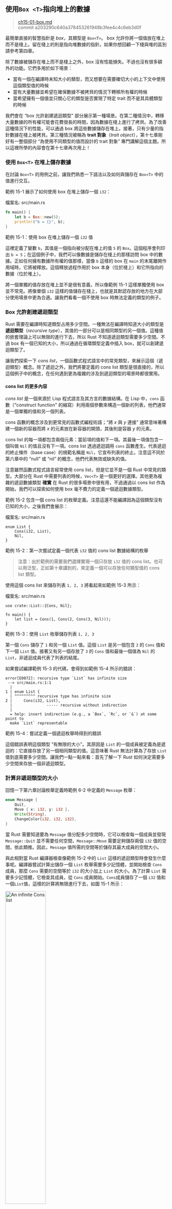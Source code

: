 ## 使用`Box <T>`指向堆上的數據

> [ch15-01-box.md](https://github.com/rust-lang/book/blob/master/src/ch15-01-box.md) <br>
> commit a203290c640a378453261948b3fee4c4c6eb3d0f

最簡單直接的智慧指針是 _box_，其類型是 `Box<T>`。 box 允許你將一個值放在堆上而不是棧上。留在棧上的則是指向堆數據的指針。如果你想回顧一下棧與堆的區別請參考第四章。

除了數據被儲存在堆上而不是棧上之外，box 沒有性能損失。不過也沒有很多額外的功能。它們多用於如下場景：

- 當有一個在編譯時未知大小的類型，而又想要在需要確切大小的上下文中使用這個類型值的時候
- 當有大量數據並希望在確保數據不被拷貝的情況下轉移所有權的時候
- 當希望擁有一個值並只關心它的類型是否實現了特定 trait 而不是其具體類型的時候

我們會在 “box 允許創建遞迴類型” 部分展示第一種場景。在第二種情況中，轉移大量數據的所有權可能會花費很長的時間，因為數據在棧上進行了拷貝。為了改善這種情況下的性能，可以通過 box 將這些數據儲存在堆上。接著，只有少量的指針數據在棧上被拷貝。第三種情況被稱為 **trait 對象**（_trait object_），第十七章剛好有一整個部分 “為使用不同類型的值而設計的 trait 對象” 專門講解這個主題。所以這裡所學的內容會在第十七章再次用上！

### 使用 `Box<T>` 在堆上儲存數據

在討論 `Box<T>` 的用例之前，讓我們熟悉一下語法以及如何與儲存在 `Box<T>` 中的值進行交互。

範例 15-1 展示了如何使用 box 在堆上儲存一個 `i32`：

<span class="filename">檔案名: src/main.rs</span>

```rust
fn main() {
    let b = Box::new(5);
    println!("b = {}", b);
}
```

<span class="caption">範例 15-1：使用 box 在堆上儲存一個 `i32` 值</span>

這裡定義了變數 `b`，其值是一個指向被分配在堆上的值 `5` 的 `Box`。這個程序會列印出 `b = 5`；在這個例子中，我們可以像數據是儲存在棧上的那樣訪問 box 中的數據。正如任何擁有數據所有權的值那樣，當像 `b` 這樣的 box 在 `main` 的末尾離開作用域時，它將被釋放。這個釋放過程作用於 box 本身（位於棧上）和它所指向的數據（位於堆上）。

將一個單獨的值存放在堆上並不是很有意義，所以像範例 15-1 這樣單獨使用 box 並不常見。將像單個 `i32` 這樣的值儲存在棧上，也就是其默認存放的地方在大部分使用場景中更為合適。讓我們看看一個不使用 box 時無法定義的類型的例子。

### Box 允許創建遞迴類型

Rust 需要在編譯時知道類型占用多少空間。一種無法在編譯時知道大小的類型是 **遞迴類型**（_recursive type_），其值的一部分可以是相同類型的另一個值。這種值的嵌套理論上可以無限的進行下去，所以 Rust 不知道遞迴類型需要多少空間。不過 box 有一個已知的大小，所以通過在循環類型定義中插入 box，就可以創建遞迴類型了。

讓我們探索一下 _cons list_，一個函數式程式語言中的常見類型，來展示這個（遞迴類型）概念。除了遞迴之外，我們將要定義的 cons list 類型是很直接的，所以這個例子中的概念，在任何遇到更為複雜的涉及到遞迴類型的場景時都很實用。

#### cons list 的更多內容

_cons list_ 是一個來源於 Lisp 程式語言及其方言的數據結構。在 Lisp 中，`cons` 函數（“construct function" 的縮寫）利用兩個參數來構造一個新的列表，他們通常是一個單獨的值和另一個列表。

cons 函數的概念涉及到更常見的函數式編程術語；“將 _x_ 與 _y_ 連接” 通常意味著構建一個新的容器而將 _x_ 的元素放在新容器的開頭，其後則是容器 _y_ 的元素。

cons list 的每一項都包含兩個元素：當前項的值和下一項。其最後一項值包含一個叫做 `Nil` 的值且沒有下一項。cons list 透過遞迴調用 `cons` 函數產生。代表遞迴的終止條件（base case）的規範名稱是 `Nil`，它宣布列表的終止。注意這不同於第六章中的 “null” 或 “nil” 的概念，他們代表無效或缺失的值。

注意雖然函數式程式語言經常使用 cons list，但是它並不是一個 Rust 中常見的類型。大部分在 Rust 中需要列表的時候，`Vec<T>` 是一個更好的選擇。其他更為複雜的遞迴數據類型 **確實** 在 Rust 的很多場景中很有用，不過通過以 cons list 作為開始，我們可以探索如何使用 box 毫不費力的定義一個遞迴數據類型。

範例 15-2 包含一個 cons list 的枚舉定義。注意這還不能編譯因為這個類型沒有已知的大小，之後我們會展示：

<span class="filename">檔案名: src/main.rs</span>

```rust,ignore,does_not_compile
enum List {
    Cons(i32, List),
    Nil,
}
```

<span class="caption">範例 15-2：第一次嘗試定義一個代表 `i32` 值的 cons list 數據結構的枚舉</span>

> 注意：出於範例的需要我們選擇實現一個只存放 `i32` 值的 cons list。也可以用泛型，正如第十章講到的，來定義一個可以存放任何類型值的 cons list 類型。

使用這個 cons list 來儲存列表 `1, 2, 3` 將看起來如範例 15-3 所示：

<span class="filename">檔案名: src/main.rs</span>

```rust,ignore
use crate::List::{Cons, Nil};

fn main() {
    let list = Cons(1, Cons(2, Cons(3, Nil)));
}
```

<span class="caption">範例 15-3：使用 `List` 枚舉儲存列表 `1, 2, 3`</span>

第一個 `Cons` 儲存了 `1` 和另一個 `List` 值。這個 `List` 是另一個包含 `2` 的 `Cons` 值和下一個 `List` 值。接著又有另一個存放了 `3` 的 `Cons` 值和最後一個值為 `Nil` 的 `List`，非遞迴成員代表了列表的結尾。

如果嘗試編譯範例 15-3 的代碼，會得到如範例 15-4 所示的錯誤：

```text
error[E0072]: recursive type `List` has infinite size
 --> src/main.rs:1:1
  |
1 | enum List {
  | ^^^^^^^^^ recursive type has infinite size
2 |     Cons(i32, List),
  |               ----- recursive without indirection
  |
  = help: insert indirection (e.g., a `Box`, `Rc`, or `&`) at some point to
  make `List` representable
```

<span class="caption">範例 15-4：嘗試定義一個遞迴枚舉時得到的錯誤</span>

這個錯誤表明這個類型 “有無限的大小”。其原因是 `List` 的一個成員被定義為是遞迴的：它直接存放了另一個相同類型的值。這意味著 Rust 無法計算為了存放 `List` 值到底需要多少空間。讓我們一點一點來看：首先了解一下 Rust 如何決定需要多少空間來存放一個非遞迴類型。

### 計算非遞迴類型的大小

回憶一下第六章討論枚舉定義時範例 6-2 中定義的 `Message` 枚舉：

```rust
enum Message {
    Quit,
    Move { x: i32, y: i32 },
    Write(String),
    ChangeColor(i32, i32, i32),
}
```

當 Rust 需要知道要為 `Message` 值分配多少空間時，它可以檢查每一個成員並發現 `Message::Quit` 並不需要任何空間，`Message::Move` 需要足夠儲存兩個 `i32` 值的空間，依此類推。因此，`Message` 值所需的空間等於儲存其最大成員的空間大小。

與此相對當 Rust 編譯器檢查像範例 15-2 中的 `List` 這樣的遞迴類型時會發生什麼事呢。編譯器嘗試計算出儲存一個 `List` 枚舉需要多少記憶體，並開始檢查 `Cons` 成員，那麼 `Cons` 需要的空間等於 `i32` 的大小加上 `List` 的大小。為了計算 `List` 需要多少記憶體，它檢查其成員，從 `Cons` 成員開始。`Cons`成員儲存了一個 `i32` 值和一個`List`值，這樣的計算將無限進行下去，如圖 15-1 所示：

<img alt="An infinite Cons list" src="img/trpl15-01.svg" class="center" style="width: 50%;" />

<span class="caption">圖 15-1：一個包含無限個 `Cons` 成員的無限 `List`</span>

### 使用 `Box<T>` 給遞迴類型一個已知的大小

Rust 無法計算出要為定義為遞迴的類型分配多少空間，所以編譯器給出了範例 15-4 中的錯誤。這個錯誤也包括了有用的建議：

```text
  = help: insert indirection (e.g., a `Box`, `Rc`, or `&`) at some point to
  make `List` representable
```

在建議中，“indirection” 意味著不同於直接儲存一個值，我們將間接的儲存一個指向值的指針。

因為 `Box<T>` 是一個指針，我們總是知道它需要多少空間：指針的大小並不會根據其指向的數據量而改變。這意味著可以將 `Box` 放入 `Cons` 成員中而不是直接存放另一個 `List` 值。`Box` 會指向另一個位於堆上的 `List` 值，而不是存放在 `Cons` 成員中。從概念上講，我們仍然有一個通過在其中 “存放” 其他列表創建的列表，不過現在實現這個概念的方式更像是一個項挨著另一項，而不是一項包含另一項。

我們可以修改範例 15-2 中 `List` 枚舉的定義和範例 15-3 中對 `List` 的應用，如範例 15-65 所示，這是可以編譯的：

<span class="filename">檔案名: src/main.rs</span>

```rust
enum List {
    Cons(i32, Box<List>),
    Nil,
}

use crate::List::{Cons, Nil};

fn main() {
    let list = Cons(1,
        Box::new(Cons(2,
            Box::new(Cons(3,
                Box::new(Nil))))));
}
```

<span class="caption">範例 15-5：為了擁有已知大小而使用 `Box<T>` 的 `List` 定義</span>

`Cons` 成員將會需要一個 `i32` 的大小加上儲存 box 指針數據的空間。`Nil` 成員不儲存值，所以它比 `Cons` 成員需要更少的空間。現在我們知道了任何 `List` 值最多需要一個 `i32` 加上 box 指針數據的大小。透過使用 box ，打破了這無限遞迴的連鎖，這樣編譯器就能夠計算出儲存 `List` 值需要的大小了。圖 15-2 展示了現在 `Cons` 成員看起來像什麼：

<img alt="A finite Cons list" src="img/trpl15-02.svg" class="center" />

<span class="caption">圖 15-2：因為 `Cons` 存放一個 `Box` 所以 `List` 不是無限大小的了</span>

box 只提供了間接存儲和堆分配；他們並沒有任何其他特殊的功能，比如我們將會見到的其他智慧指針。它們也沒有這些特殊功能帶來的性能損失，所以他們可以用於像 cons list 這樣間接存儲是唯一所需功能的場景。我們還將在第十七章看到 box 的更多應用場景。

`Box<T>` 類型是一個智慧指針，因為它實現了 `Deref` trait，它允許 `Box<T>` 值被當作引用對待。當 `Box<T>` 值離開作用域時，由於 `Box<T>` 類型 `Drop` trait 的實現，box 所指向的堆數據也會被清除。讓我們更詳細的探索一下這兩個 trait。這兩個 trait 對於在本章餘下討論的其他智慧指針所提供的功能中，將會更為重要。
